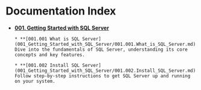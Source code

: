 # Documentation Index

* **[001. Getting Started with SQL Server](001_Getting_Started_with_SQL_Server/index.md)**

      * **[001.001 What is SQL Server](001_Getting_Started_with_SQL_Server/001.001.What_is_SQL_Server.md)**: Dive into the fundamentals of SQL Server, understanding its core concepts and key features.

      * **[001.002 Install SQL Server](001_Getting_Started_with_SQL_Server/001.002.Install_SQL_Server.md)**: Follow step-by-step instructions to get SQL Server up and running on your system.

